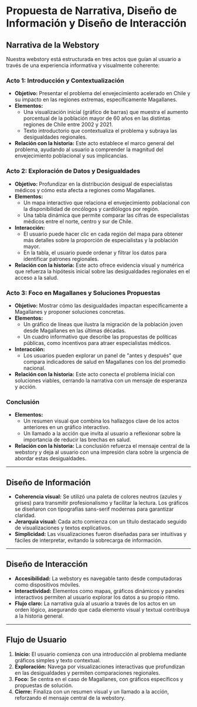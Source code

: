 # Propuesta de Narrativa, Diseño de Información y Diseño de Interacción

## **Narrativa de la Webstory**

Nuestra webstory está estructurada en tres actos que guían al usuario a través de una experiencia informativa y visualmente coherente:

### **Acto 1: Introducción y Contextualización**

- **Objetivo:** Presentar el problema del envejecimiento acelerado en Chile y su impacto en las regiones extremas, específicamente Magallanes.
- **Elementos:**
  - Una visualización inicial (gráfico de barras) que muestra el aumento porcentual de la población mayor de 60 años en las distintas regiones de Chile entre 2002 y 2021.
  - Texto introductorio que contextualiza el problema y subraya las desigualdades regionales.
- **Relación con la historia:** Este acto establece el marco general del problema, ayudando al usuario a comprender la magnitud del envejecimiento poblacional y sus implicancias.

### **Acto 2: Exploración de Datos y Desigualdades**

- **Objetivo:** Profundizar en la distribución desigual de especialistas médicos y cómo esta afecta a regiones como Magallanes.
- **Elementos:**
  - Un mapa interactivo que relaciona el envejecimiento poblacional con la disponibilidad de oncólogos y cardiólogos por región.
  - Una tabla dinámica que permite comparar las cifras de especialistas médicos entre el norte, centro y sur de Chile.
- **Interacción:**
  - El usuario puede hacer clic en cada región del mapa para obtener más detalles sobre la proporción de especialistas y la población mayor.
  - En la tabla, el usuario puede ordenar y filtrar los datos para identificar patrones regionales.
- **Relación con la historia:** Este acto ofrece evidencia visual y numérica que refuerza la hipótesis inicial sobre las desigualdades regionales en el acceso a la salud.

### **Acto 3: Foco en Magallanes y Soluciones Propuestas**

- **Objetivo:** Mostrar cómo las desigualdades impactan específicamente a Magallanes y proponer soluciones concretas.
- **Elementos:**
  - Un gráfico de líneas que ilustra la migración de la población joven desde Magallanes en las últimas décadas.
  - Un cuadro informativo que describe las propuestas de políticas públicas, como incentivos para atraer especialistas médicos.
- **Interacción:**
  - Los usuarios pueden explorar un panel de "antes y después" que compara indicadores de salud en Magallanes con los del promedio nacional.
- **Relación con la historia:** Este acto conecta el problema inicial con soluciones viables, cerrando la narrativa con un mensaje de esperanza y acción.

### **Conclusión**

- **Elementos:**
  - Un resumen visual que combina los hallazgos clave de los actos anteriores en un gráfico interactivo.
  - Un llamado a la acción que invita al usuario a reflexionar sobre la importancia de reducir las brechas en salud.
- **Relación con la historia:** La conclusión refuerza el mensaje central de la webstory y deja al usuario con una impresión clara sobre la urgencia de abordar estas desigualdades.

---

## **Diseño de Información**

- **Coherencia visual:** Se utilizó una paleta de colores neutros (azules y grises) para transmitir profesionalismo y facilitar la lectura. Los gráficos se diseñaron con tipografías sans-serif modernas para garantizar claridad.
- **Jerarquía visual:** Cada acto comienza con un título destacado seguido de visualizaciones y textos explicativos.
- **Simplicidad:** Las visualizaciones fueron diseñadas para ser intuitivas y fáciles de interpretar, evitando la sobrecarga de información.

---

## **Diseño de Interacción**

- **Accesibilidad:** La webstory es navegable tanto desde computadoras como dispositivos móviles.
- **Interactividad:** Elementos como mapas, gráficos dinámicos y paneles interactivos permiten al usuario explorar los datos a su propio ritmo.
- **Flujo claro:** La narrativa guía al usuario a través de los actos en un orden lógico, asegurando que cada elemento visual y textual contribuya a la historia general.

---

## **Flujo de Usuario**

1. **Inicio:** El usuario comienza con una introducción al problema mediante gráficos simples y texto contextual.
2. **Exploración:** Navega por visualizaciones interactivas que profundizan en las desigualdades y permiten comparaciones regionales.
3. **Foco:** Se centra en el caso de Magallanes, con gráficos específicos y propuestas de solución.
4. **Cierre:** Finaliza con un resumen visual y un llamado a la acción, reforzando el mensaje central de la webstory.
